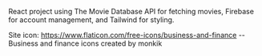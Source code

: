 React project using The Movie Database API for fetching movies, Firebase for account management, and Tailwind for styling.

Site icon: https://www.flaticon.com/free-icons/business-and-finance -- Business and finance icons created by monkik

